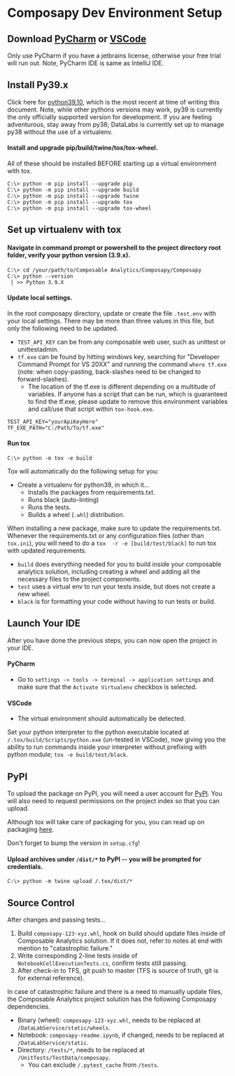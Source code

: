 # Composapy Dev Environment Setup

## Download [PyCharm](https://www.jetbrains.com/pycharm/) or [VSCode](https://code.visualstudio.com/)

Only use PyCharm if you have a jetbrains license, otherwise your free trial will run out. Note, 
PyCharm IDE is same as IntelliJ IDE.


## Install Py39.x
Click here for [python39.10](https://www.python.org/downloads/release/python-3910/), which is the
most recent at time of writing this document. Note, while other pythons versions may work, py39 
is currently the only officially supported version for development. If you are feeling 
adventurous, stay away from py38; DataLabs is currently set up to manage py38 without the 
use of a virtualenv.

#### Install and upgrade pip/build/twine/tox/tox-wheel.
All of these should be installed BEFORE starting up a virtual environment with tox. 
```
C:\> python -m pip install --upgrade pip
C:\> python -m pip install --upgrade build
C:\> python -m pip install --upgrade twine
C:\> python -m pip install --upgrade tox
C:\> python -m pip install --upgrade tox-wheel
```

## Set up virtualenv with tox

#### Navigate in command prompt or powershell to the project directory root folder, verify your python version (3.9.x).
```
C:\> cd /your/path/to/Composable Analytics/Composapy/Composapy
C:\> python --version
 | >> Python 3.9.X
```

#### Update local settings.

In the root composapy directory, update or create the file `.test.env` with your local settings. 
There may be more than three values in this file, but only the following need to be updated. 

- `TEST_API_KEY` can be from any composable web user, such as unittest or unittestadmin.
- `tf.exe` can be found by hitting windows key, searching for "Developer Command Prompt for VS 
  20XX" and running the command `where tf.exe` (note: when copy-pasting, back-slashes need to be 
  changed to forward-slashes).
  - The location of the tf.exe is different depending on a multitude of variables. If anyone has 
    a script that can be run, which is guaranteed to find the tf.exe, please update to remove 
    this environment variables and call/use that script within `tox-hook.exe`. 
```
TEST_API_KEY="yourApiKeyHere"
TF_EXE_PATH="C:/Path/To/tf.exe"
```


#### Run tox

```
C:\> python -m tox -e build
```

Tox will automatically do the following setup for you:
- Create a virtualenv for python39, in which it...
  - Installs the packages from requirements.txt.
  - Runs black (auto-linting)
  - Runs the tests.
  - Builds a wheel (`.whl`) distribution.

When installing a new package, make sure to update the requirements.txt. Whenever the 
requirements.txt or any configuration files (other than `tox.ini`), you will need to do a `tox 
-r -e [build/test/black]` to run tox with updated requirements.

- `build` does everything needed for you to build inside your composable analytics solution, 
  including creating a wheel and adding all the necessary files to the project components.
- `test` uses a virtual env to run your tests inside, but does not create a new wheel.  
- `black` is for formatting your code without having to run tests or build.


## Launch Your IDE

After you have done the previous steps, you can now open the project in your IDE.

#### PyCharm
- Go to `settings -> tools -> terminal -> application settings` and make sure 
that the `Activate Virtualenv` checkbox is selected.

#### VSCode
- The virtual environment should automatically be detected.

Set your python interpreter to the python executable located at `/.tox/build/Scripts/python.exe` 
(un-tested in VSCode), now giving you the ability to run commands inside your interpreter 
without prefixing with python module; `tox -e build/test/black`.


## PyPI

To upload the package on PyPI, you will need a user account for [PyPI](https://pypi.org/). You 
will also need to request permissions on the project index so that you can upload.

Although tox will take care of packaging for you, you can read up on packaging 
[here](https://packaging.python.org/en/latest/tutorials/packaging-projects/#packaging-python-projects).

Don't forget to bump the version in `setup.cfg`!

#### Upload archives under `/dist/*` to PyPI -- you will be prompted for credentials.
```
C:\> python -m twine upload /.tox/dist/*
```

## Source Control

After changes and passing tests...
1. Build `composapy-123-xyz.whl`, hook on build should update files inside of Composable 
   Analytics solution. If it does not, refer to notes at end with mention to "catastrophic failure."
2. Write corresponding 2-line tests inside of `NotebookCellExecutionTests.cs`, confirm tests 
   still passing.
3. After check-in to TFS, git push to master (TFS is source of truth, git is for external 
   reference).

In case of catastrophic failure and there is a need to manually update files, the Composable
Analytics project solution has the following Composapy dependencies.
- Binary (wheel): `composapy-123-xyz.whl`, needs to be replaced at 
   `/DataLabService/static/wheels`.
- Notebook: `composapy-readme.ipynb`, if changed, needs to be replaced at 
  `/DataLabService/static`.
- Directory: `/tests/*`, needs to be replaced at `/UnitTests/TestData/composapy`.
  - You can exclude `/.pytest_cache` from `/tests`.
